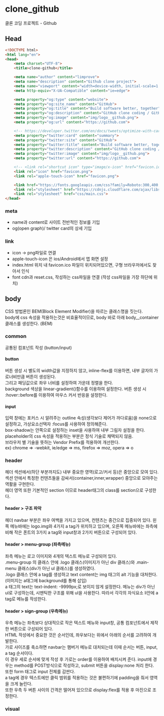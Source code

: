 # clone_github

클론 코딩 프로젝트 - Github

## Head

```HTML
<!DOCTYPE html>
<html lang="en">
<head>
    <meta charset="UTF-8">
    <title>clone-github</title>

    <meta name="author" content="limprove">
    <meta name="description" content="Github clone project">
    <meta name="viewport" content="width=device-width, initial-scale=1.0, user-scalable=no, maximum-scale=1, minimum-scale=1">
    <meta http-equiv="X-UA-Compatible" content="ie=edge">

    <meta property="og:type" content="website">
    <meta property="og:site_name" content="GitHub">
    <meta property="og:title" content="Build software better, together">
    <meta property="og:description" content="GitHub clone coding / GitHub is where people build software. More than 31 million people use GitHub to discover, fork, and contribute to over 100 million projects.">
    <meta property="og:image" content="img/logo__github.png">
    <meta property="og:url" content="https://github.com">

    <!-- https://developer.twitter.com/en/docs/tweets/optimize-with-cards/guides/getting-started.html -->
    <meta property="twitter:card" content="summary">
    <meta property="twitter:site" content="GitHub">
    <meta property="twitter:title" content="Build software better, together">
    <meta property="twitter:description" content="GitHub clone coding / GitHub is where people build software. More than 31 million people use GitHub to discover, fork, and contribute to over 100 million projects.">
    <meta property="twitter:image" content="img/logo__github.png">
    <meta property="twitter:url" content="https://github.com">

    <!-- <link rel="shortcut icon" type="image/x-icon" href="favicon.ico"> -->
    <link rel="icon" href="favicon.png">
    <link rel="apple-touch-icon" href="favicon.png">

    <link href="https://fonts.googleapis.com/css?family=Roboto:300,400,500,700,900&display=swap" rel="stylesheet">
    <link rel="stylesheet" href="https://cdnjs.cloudflare.com/ajax/libs/meyer-reset/2.0/reset.css">
    <link rel="stylesheet" href="css/main.css">
</head>
```

### meta

- name과 content로 사이트 전반적인 정보를 기입
- og(open graph)/ twitter card의 상세 기입

### link

- icon -> png파일로 연결
- apple-touch-icon 은 ios/Android에서 앱 화면 설정
- index.html 위치 내 favicon.ico 파일이 위치되어있으면, 구형 브라우저에서도 찾아서 인식
- font cdn과 reset.css, 작성하는 css파일을 연결 (작성 css파일을 가장 하단에 위치)

## body

CSS 방법론인 BEM(Block Element Modifier)을 따르는 클래스명을 짓는다.  
body에 css 속성을 적용하는것은 비효율적이므로, body 바로 아래 body__container클래스를 생성한다. (BEM)

### common

공통된 컴포넌트 작성 (button/input)

#### button

버튼 생성 시 별도의 width값을 지정하지 않고, inline-flex를 이용하면, 내부 글자의 가로너비만큼 버튼이 생성된다.  
그리고 패딩값으로 좌우 너비를 설정하여 가운데 정렬을 한다.  
background 색상을 linear-gradient()함수를 이용하여 설정한다.
버튼 생성 시 :hover::before를 이용하여 마우스 커서 반응을 설정한다.

#### input

입력 창에는 포커스 시 알려주는 outline 속성(생각보다 제어가 까다로움)을 none으로 설정하고, 가상요소선택자 :focus를 사용하여 정의해준다.  
box-shadow는 안쪽으로 설정하는 inset을 사용하여 내부 그림자 설정을 한다.
placeholder의 css 속성을 적용하는 부분은 정식 기술로 채택되지 않음.  
브라우저 별 기술을 뜻하는 Vendor Prefix를 적용하여 개선한다.  
ex) chrome => -webkit, ie/edge => ms, firefox => moz, opera => o  

### header

헤더 섹션에서(하단 부분까지도) 내부 중요한 영역(로고/커서 등)은 중앙으로 모여 있다.  
섹션 안에서 특정한 컨텐츠들을 감싸서(container,inner,wrapper) 중앙으로 모야주는 역활을 구현한다.  
헤더 영역 또한 기본적인 section 이므로 header태그의 class를 section으로 구성한다.

#### header > 구조 파악

헤더 navbar 부분은 좌우 여백을 가지고 있으며, 컨텐츠는 중간으로 집중되어 있다. 왼쪽 메뉴바에는 logo.img와 4가지 a tag가 위치하고 있으며, 오른쪽 메뉴바에는 좌측에 비해 작은 폰트의 3가지 a tag와 input창과 2가지 버튼으로 구성되어 있다.

#### header > menu-group (좌측메뉴)

좌측 메뉴는 로고 이미지와 4개의 텍스트 메뉴로 구성되어 있다.  
.menu-group 의 클래스 안에 .logo 클래스(이미지가 아닌 div 클래스)와 .main-menu 클래스(div가 아닌 ul 클래스)를 생성하였다.  
.logo 클래스 안에 a tag를 생성하고 text content는 img 태그의 alt 기능을 대처한다. (이미지는 a태그에 background를 통해 삽입)  
a 태그의 text는 text-indent: -9999px;로 보이지 않게 설정한다.
메뉴는 div가 아닌 ul로 구성하는데, 시멘틱한 구조를 위해 ul을 사용한다. 따라서 각각의 자식요소 li안에 a tag로 메뉴를 작성한다.

#### header > sign-group (우측메뉴)

우측 메뉴는 좌측보다 상대적으로 작은 텍스트 메뉴와 input창, 공통 컴포넌트에서 제작한 버튼으로 구성되어 있다.  
HTML 작성에서 중요한 것은 순서인데, 좌우보다는 위에서 아래의 순서를 고려하여 개발한다.  
가로 사이즈를 축소하면 navbar는 햄버거 메뉴로 대처되는데 이때 순서는 버튼, input, a tag 순서이다.  
이 경우 세로 순서에 맞게 작성 후 가로는 order를 이용하여 배치시켜 준다.
input에 경우는 method를 POST방식으로 작성하고, submit 버튼을 display:none 처리 한다. 또한 form 태그로 input 전체를 감싼다.  
a tag에 경우 텍스트에만 클릭 범위를 적용하는 것은 불편하기에 padding을 줘서 영역을 크게 늘린다.  
또한 우측 두 버튼 사이의 간격은 떨어져 있으므로 display:flex를 적용 후 마진으로 조정한다.  

### visual
